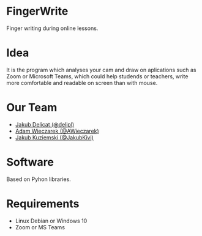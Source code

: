 # FingerWrite
Finger writing during online lessons.


# Idea
It is the program which analyses your cam and draw on aplications such as Zoom or Microsoft Teams, which could help studends or teachers, write more comfortable and readable on screen than with mouse.

# Our Team
- [Jakub Delicat (@delipl)](https://github.com/delipl)
- [Adam Wieczarek (@AWieczarek)](https://github.com/AWieczarek)
- [Jakub Kuziemski (@JakubKivi)](https://github.com/JakubKivi)

# Software
Based on Pyhon libraries.

# Requirements
- Linux Debian or Windows 10
- Zoom or MS Teams
